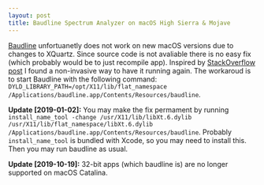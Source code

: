 ```yaml
---
layout: post
title: Baudline Spectrum Analyzer on macOS High Sierra & Mojave
---
```


[Baudline](http://www.baudline.com) unfortuanetly does not work on new macOS versions due to changes to XQuartz. Since source code is not avaliable there is no easy fix (which probably would be to just recompile app). Inspired by [StackOverflow post](https://stackoverflow.com/questions/42598306/baudline-app-crashes-after-opening-xquartz-osx-10-11-6) I found a non-invasive way to have it running again. The workaroud is to start Baudline with the following command: `DYLD_LIBRARY_PATH=/opt/X11/lib/flat_namespace /Applications/baudline.app/Contents/Resources/baudline`.

**Update [2019-01-02]:** You may make the fix permament by running `install_name_tool -change /usr/X11/lib/libXt.6.dylib /usr/X11/lib/flat_namespace/libXt.6.dylib /Applications/baudline.app/Contents/Resources/baudline`. Probably `install_name_tool` is bundled with Xcode, so you may need to install this. Then you may run baudline as usual.

**Update [2019-10-19]:** 32-bit apps (which baudline is) are no longer supported on macOS Catalina.
